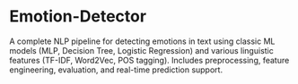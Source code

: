# Emotion-Detector
A complete NLP pipeline for detecting emotions in text using classic ML models (MLP, Decision Tree, Logistic Regression) and various linguistic features (TF-IDF, Word2Vec, POS tagging). Includes preprocessing, feature engineering, evaluation, and real-time prediction support.
